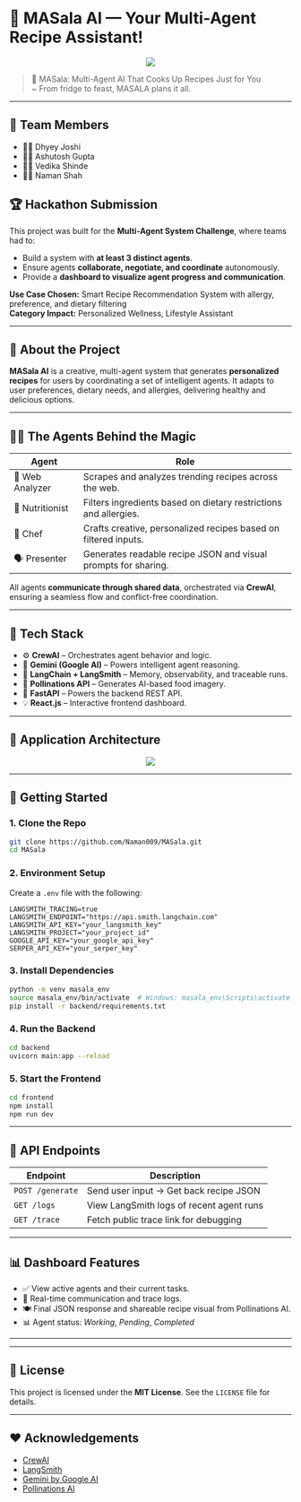 # 🧠 MASala AI — Your Multi-Agent Recipe Assistant!

<p align="center">
  <img src="https://github.com/user-attachments/assets/34765962-3f82-4432-9d4f-059b270753dd"/>
</p>

> 🍛 MASala: Multi-Agent AI That Cooks Up Recipes Just for You  
>   ~ From fridge to feast, MASALA plans it all.
---
## 👥 Team Members

- 👨‍💻 Dhyey Joshi  
- 👨‍💻 Ashutosh Gupta  
- 👩‍💻 Vedika Shinde  
- 👨‍💻 Naman Shah

## 🏆 Hackathon Submission

This project was built for the **Multi-Agent System Challenge**, where teams had to:
- Build a system with **at least 3 distinct agents**.
- Ensure agents **collaborate, negotiate, and coordinate** autonomously.
- Provide a **dashboard to visualize agent progress and communication**.

**Use Case Chosen:** Smart Recipe Recommendation System with allergy, preference, and dietary filtering  
**Category Impact:** Personalized Wellness, Lifestyle Assistant

---

## 📌 About the Project

**MASala AI** is a creative, multi-agent system that generates **personalized recipes** for users by coordinating a set of intelligent agents. It adapts to user preferences, dietary needs, and allergies, delivering healthy and delicious options.

---

## 👨‍🍳 The Agents Behind the Magic

| Agent               | Role                                                                 |
|---------------------|----------------------------------------------------------------------|
| 🧪 Web Analyzer      | Scrapes and analyzes trending recipes across the web.                |
| 🥦 Nutritionist      | Filters ingredients based on dietary restrictions and allergies.     |
| 🍳 Chef              | Crafts creative, personalized recipes based on filtered inputs.      |
| 🗣 Presenter         | Generates readable recipe JSON and visual prompts for sharing.       |

All agents **communicate through shared data**, orchestrated via **CrewAI**, ensuring a seamless flow and conflict-free coordination.

---

## 🧰 Tech Stack

- ⚙️ **CrewAI** – Orchestrates agent behavior and logic.
- 🧠 **Gemini (Google AI)** – Powers intelligent agent reasoning.
- 🔗 **LangChain + LangSmith** – Memory, observability, and traceable runs.
- 🎨 **Pollinations API** – Generates AI-based food imagery.
- 🚀 **FastAPI** – Powers the backend REST API.
- 💡 **React.js** – Interactive frontend dashboard.

---

## 🧱 Application Architecture

<p align="center">
  <img src="https://github.com/user-attachments/assets/b212c9d0-6c5b-4aac-ae1a-7cfcccc03aff"/>
</p>

---

## 🚀 Getting Started

### 1. Clone the Repo

```bash
git clone https://github.com/Naman009/MASala.git
cd MASala
```

### 2. Environment Setup

Create a `.env` file with the following:

```env
LANGSMITH_TRACING=true
LANGSMITH_ENDPOINT="https://api.smith.langchain.com"
LANGSMITH_API_KEY="your_langsmith_key"
LANGSMITH_PROJECT="your_project_id"
GOOGLE_API_KEY="your_google_api_key"
SERPER_API_KEY="your_serper_key"
```

### 3. Install Dependencies

```bash
python -m venv masala_env
source masala_env/bin/activate  # Windows: masala_env\Scripts\activate
pip install -r backend/requirements.txt
```

### 4. Run the Backend

```bash
cd backend
uvicorn main:app --reload
```

### 5. Start the Frontend

```bash
cd frontend
npm install
npm run dev
```

---

## 🧪 API Endpoints

| Endpoint       | Description                             |
|----------------|-----------------------------------------|
| `POST /generate`    | Send user input → Get back recipe JSON   |
| `GET /logs`         | View LangSmith logs of recent agent runs |
| `GET /trace`        | Fetch public trace link for debugging     |

---

## 📊 Dashboard Features

- ✅ View active agents and their current tasks.
- 📡 Real-time communication and trace logs.
- 🍽️ Final JSON response and shareable recipe visual from Pollinations AI.
- 📊 Agent status: *Working*, *Pending*, *Completed*

---

---

## 📄 License

This project is licensed under the **MIT License**. See the `LICENSE` file for details.

---

## ❤️ Acknowledgements

- [CrewAI](https://crewai.io)
- [LangSmith](https://smith.langchain.com)
- [Gemini by Google AI](https://deepmind.google/technologies/gemini)
- [Pollinations AI](https://pollinations.ai)
